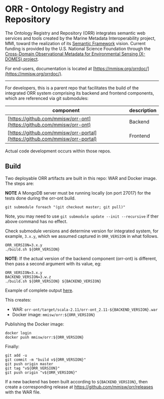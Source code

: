 # ORR - Ontology Registry and Repository

The Ontology Registry and Repository (ORR) integrates semantic web services and tools
created by the Marine Metadata Interoperability project, MMI, toward the realization
of its [Semantic Framework](https://marinemetadata.org/semanticframework) vision.
Current funding is provided by the U.S. National Science Foundation through the
[Cross-Domain Observational Metadata for Environmental Sensing (X-DOMES) project](
https://www.earthcube.org/group/x-domes).

For end-users, documentation is located at
[https://mmisw.org/orrdoc/](https://mmisw.org/orrdoc/).

----

For developers, this is a parent repo that facilitates the build of the
integrated ORR system comprising its backend and frontend components,
which are referenced via git submodules:

| component | description |
|-----------|-------------|
| [https://github.com/mmisw/orr-ont](https://github.com/mmisw/orr-ont)       | Backend |
| [https://github.com/mmisw/orr-portal](https://github.com/mmisw/orr-portal) | Frontend |

Actual code development occurs within those repos.

## Build

Two deployable ORR artifacts are built in this repo: WAR and Docker image.
The steps are:

**NOTE** A MongoDB server must be running locally (on port 27017)
for the tests done during the orr-ont build.

```
git submodule foreach "(git checkout master; git pull)"
```
Note, you may need to use ```git submodule update --init --recursive``` if ther above command has no effect.


Check submodule versions and determine version for integrated system,
for example, `3.x.y`, which we assumed captured in `ORR_VERSION` in what follows.

```
ORR_VERSION=3.x.y
./build.sh ${ORR_VERSION}
```

**NOTE**:  If the actual version of the backend component (orr-ont)
is different, then pass a second argument with its value, eg:

```
ORR_VERSION=3.x.y
BACKEND_VERSION=3.w.z
./build.sh ${ORR_VERSION} ${BACKEND_VERSION}
```

Example of complete output
[here](https://gist.github.com/carueda/980020ffa0662a11a3a129b8a1274a2f).

This creates:
- WAR:          `orr-ont/target/scala-2.11/orr-ont_2.11-${BACKEND_VERSION}.war`
- Docker image: `mmisw/orr:${ORR_VERSION}`

Publishing the Docker image:

```
docker login
docker push mmisw/orr:${ORR_VERSION}
```

Finally:

```
git add -u
git commit -m "build v${ORR_VERSION}"
git push origin master
git tag "v${ORR_VERSION}"
git push origin "v${ORR_VERSION}"
```

If a new backend has been built according to `${BACKEND_VERSION}`,
then create a corresponding release at https://github.com/mmisw/orr/releases
with the WAR file.
